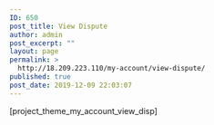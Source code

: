 ```yaml
---
ID: 650
post_title: View Dispute
author: admin
post_excerpt: ""
layout: page
permalink: >
  http://18.209.223.110/my-account/view-dispute/
published: true
post_date: 2019-12-09 22:03:07
---
```

[project_theme_my_account_view_disp]